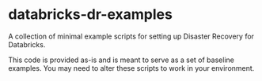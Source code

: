 # databricks-dr-examples
A collection of minimal example scripts for setting up Disaster Recovery for Databricks.

This code is provided as-is and is meant to serve as a set of baseline examples. You may need to alter these scripts to work in your environment.
